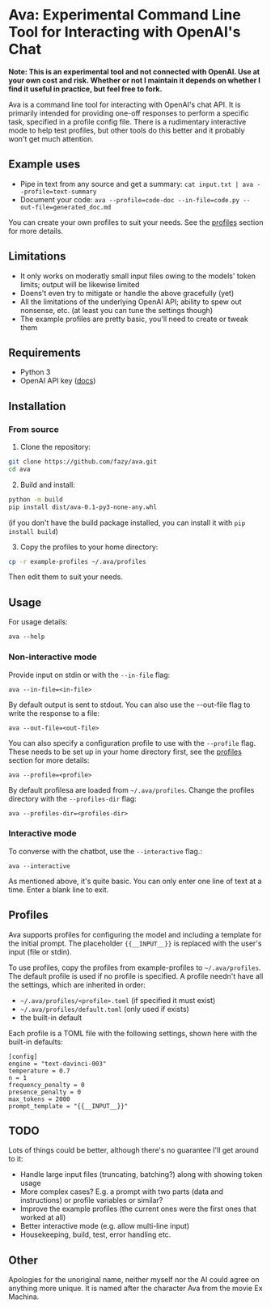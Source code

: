 # Ava: Experimental Command Line Tool for Interacting with OpenAI's Chat

**Note: This is an experimental tool and not connected with OpenAI. Use at your own cost and risk. Whether or not I maintain it depends on whether I find it useful in practice, but feel free to fork.**

Ava is a command line tool for interacting with OpenAI's chat API. It is primarily intended for providing one-off responses to perform a specific task, specified in a profile config file. There is a rudimentary interactive mode to help test profiles, but other tools do this better and it probably won't get much attention.

## Example uses

* Pipe in text from any source and get a summary:
  `cat input.txt | ava --profile=text-summary`
* Document your code:
  `ava --profile=code-doc --in-file=code.py --out-file=generated_doc.md`

You can create your own profiles to suit your needs. See the [profiles](#profiles) section for more details.

## Limitations

- It only works on moderatly small input files owing to the models' token limits; output will be likewise limited
- Doens't even try to mitigate or handle the above gracefully (yet)
- All the limitations of the underlying OpenAI API; ability to spew out nonsense, etc. (at least you can tune the settings though)
- The example profiles are pretty basic, you'll need to create or tweak them

## Requirements

- Python 3
- OpenAI API key ([docs](https://beta.openai.com/docs/api-reference/authentication))

## Installation

### From source

1. Clone the repository:

```bash
git clone https://github.com/fazy/ava.git
cd ava
```

2. Build and install:

```bash
python -m build
pip install dist/ava-0.1-py3-none-any.whl
```

(if you don't have the build package installed, you can install it with `pip install build`)

3. Copy the profiles to your home directory:

```bash
cp -r example-profiles ~/.ava/profiles
```

Then edit them to suit your needs.

## Usage

For usage details:

`ava --help`

### Non-interactive mode

Provide input on stdin or with the `--in-file` flag:

`ava --in-file=<in-file>`

By default output is sent to stdout. You can also use the --out-file flag to write the response to a file:

`ava --out-file=<out-file>`

You can also specify a configuration profile to use with the `--profile` flag. These needs to be set up in your home directory first, see the [profiles](#profiles) section for more details:

`ava --profile=<profile>`

By default profilesa are loaded from `~/.ava/profiles`. Change the profiles directory with the `--profiles-dir` flag:

`ava --profiles-dir=<profiles-dir>`

### Interactive mode

To converse with the chatbot, use the `--interactive` flag.:

`ava --interactive`

As mentioned above, it's quite basic. You can only enter one line of text at a time. Enter a blank line to exit.

## Profiles

Ava supports profiles for configuring the model and including a template for the initial prompt. The placeholder `{{__INPUT__}}` is replaced with the user's input (file or stdin).

To use profiles, copy the profiles from example-profiles to `~/.ava/profiles`. The default profile is used if no profile is specified. A profile needn't have all the settings, which are inherited in order:

- `~/.ava/profiles/<profile>.toml` (if specified it must exist)
- `~/.ava/profiles/default.toml` (only used if exists)
- the built-in default

Each profile is a TOML file with the following settings, shown here with the built-in defaults:

```
[config]
engine = "text-davinci-003"
temperature = 0.7
n = 1
frequency_penalty = 0
presence_penalty = 0
max_tokens = 2000
prompt_template = "{{__INPUT__}}"
```

## TODO

Lots of things could be better, although there's no guarantee I'll get around to it:

- Handle large input files (truncating, batching?) along with showing token usage
- More complex cases? E.g. a prompt with two parts (data and instructions) or profile variables or similar?
- Improve the example profiles (the current ones were the first ones that worked at all)
- Better interactive mode (e.g. allow multi-line input)
- Housekeeping, build, test, error handling etc.

## Other

Apologies for the unoriginal name, neither myself nor the AI could agree on anything more unique. It is named after the character Ava from the movie Ex Machina.
